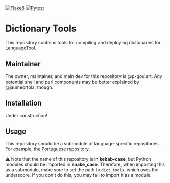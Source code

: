 [![Flake8](https://github.com/languagetool-org/dictionary-tools/actions/workflows/flake8.yml/badge.svg)](https://github.com/languagetool-org/dictionary-tools/actions/workflows/flake8.yml)
[![Pytest](https://github.com/languagetool-org/dictionary-tools/actions/workflows/pytest.yml/badge.svg)](https://github.com/languagetool-org/dictionary-tools/actions/workflows/pytest.yml)

# Dictionary Tools
This repository contains tools for compiling and deploying dictionaries for [LanguageTool](https://languagetool.org/).

## Maintainer

The owner, maintainer, and main dev for this repository is @p-goulart. Any potential shell and perl components may be
better explained by @jaumeortola, though.

## Installation

Under construction!

## Usage

This repository should be a submodule of language-specific repositories. For example, the [Portuguese repository](https://github.com/languagetool-org/portuguese-pos-dict).

⚠️ Note that the name of this repository is in **kebab-case**, but Python modules should be imported in **snake_case**.
Therefore, when importing this as a submodule, make sure to set the path to `dict_tools`, which uses the underscore.
If you don't do this, you may fail to import it as a module.

